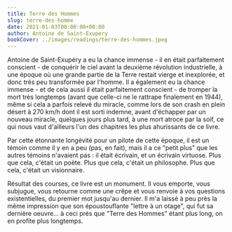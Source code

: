 ```yaml
---
title: Terre des Hommes
slug: terre-des-homme
date: 2021-01-03T00:00:00+00:00
author: Antoine de Saint-Exupery
bookCover: ../images/readings/terre-des-hommes.jpeg
---
```


Antoine de Saint-Exupéry a eu la chance immense - il en était parfaitement conscient - de conquérir le ciel avant la deuxième révolution industrielle, à une époque où une grande partie de la Terre restait vierge et inexplorée, et donc très peu transformée par l'homme. Il a également eu la chance immense - et de cela aussi il était parfaitement conscient - de tromper la mort très longtemps (avant que celle-ci ne le rattrape finalement en 1944), même si cela a parfois relevé du miracle, comme lors de son crash en plein désert à 270 km/h dont il est sorti indemne, avant d'échapper par un nouveau miracle, quelques jours plus tard, à une mort atroce par la soif, ce qui nous vaut d'ailleurs l'un des chapitres les plus ahurissants de ce livre.

Par cette étonnante longévité pour un pilote de cette époque, il est un témoin comme il y en a peu (pas, en fait), mais il a ce "petit plus" que les autres témoins n'avaient pas : il était écrivain, et un écrivain virtuose. Plus que cela, c'était un poète. Plus que cela, c'était un philosophe. Plus que cela, c'était un visionnaire.

Résultat des courses, ce livre est un monument. Il vous emporte, vous subjugue, vous retourne comme une crêpe et vous renvoie à vos questions existentielles, du premier mot jusqu'au dernier. Il m'a laissé à peu près la même impression que son époustouflante "lettre à un otage", qui fut sa dernière oeuvre... à ceci près que "Terre des Hommes" étant plus long, on en profite plus longtemps.
